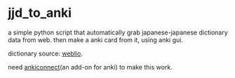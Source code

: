 # jjd_to_anki
a simple python script that automatically grab japanese-japanese dictionary data from web. then make a anki card from it, using anki gui.  

dictionary source: [weblio](https://www.weblio.jp/category/dictionary/sgkdj).  

need [ankiconnect](https://ankiweb.net/shared/info/2055492159)(an add-on for anki) to make this work.

